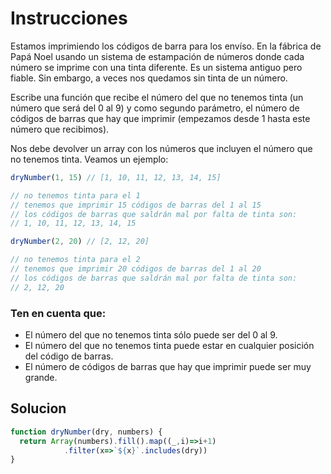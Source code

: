 # Instrucciones

<p>
Estamos imprimiendo los códigos de barra para los envíso. En la fábrica de Papá Noel usando un sistema de estampación de números donde cada número se imprime con una tinta diferente. Es un sistema antiguo pero fiable. Sin embargo, a veces nos quedamos sin tinta de un número.

Escribe una función que recibe el número del que no tenemos tinta (un número que será del 0 al 9) y como segundo parámetro, el número de códigos de barras que hay que imprimir (empezamos desde 1 hasta este número que recibimos).

Nos debe devolver un array con los números que incluyen el número que no tenemos tinta. Veamos un ejemplo:
</p>

```js
dryNumber(1, 15) // [1, 10, 11, 12, 13, 14, 15]

// no tenemos tinta para el 1
// tenemos que imprimir 15 códigos de barras del 1 al 15
// los códigos de barras que saldrán mal por falta de tinta son:
// 1, 10, 11, 12, 13, 14, 15

dryNumber(2, 20) // [2, 12, 20]

// no tenemos tinta para el 2
// tenemos que imprimir 20 códigos de barras del 1 al 20
// los códigos de barras que saldrán mal por falta de tinta son:
// 2, 12, 20
```

<h3>Ten en cuenta que:</h3>
<ul>
<li>El número del que no tenemos tinta sólo puede ser del 0 al 9.</li>
<li>El número del que no tenemos tinta puede estar en cualquier posición del código de barras.</li>
<li>El número de códigos de barras que hay que imprimir puede ser muy grande.</li>
</ul>

<h2>Solucion</h2>

```js
function dryNumber(dry, numbers) {
  return Array(numbers).fill().map((_,i)=>i+1)
            .filter(x=>`${x}`.includes(dry))
}
```
